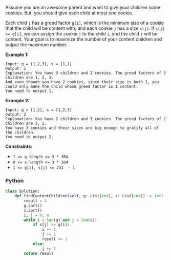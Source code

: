 Assume you are an awesome parent and want to give your children some cookies. But, you should give each child at most one cookie.

Each child  `i`  has a greed factor  `g[i]`, which is the minimum size of a cookie that the child will be content with; and each cookie  `j`  has a size  `s[j]`. If  `s[j] >= g[i]`, we can assign the cookie  `j`  to the child  `i`, and the child  `i`  will be content. Your goal is to maximize the number of your content children and output the maximum number.

**Example 1:**
```
Input: g = [1,2,3], s = [1,1]
Output: 1
Explanation: You have 3 children and 2 cookies. The greed factors of 3 children are 1, 2, 3. 
And even though you have 2 cookies, since their size is both 1, you could only make the child whose greed factor is 1 content.
You need to output 1.
```

**Example 2:**
```
Input: g = [1,2], s = [1,2,3]
Output: 2
Explanation: You have 2 children and 3 cookies. The greed factors of 2 children are 1, 2. 
You have 3 cookies and their sizes are big enough to gratify all of the children, 
You need to output 2.
```

**Constraints:**
-   `1 <= g.length <= 3 * 104`
-   `0 <= s.length <= 3 * 104`
-   `1 <= g[i], s[j] <= 231  - 1`


### Python
```python
class Solution:
    def findContentChildren(self, g: List[int], s: List[int]) -> int:
        result = 0
        g.sort()
        s.sort()
        i, j = 0, 0
        while i < len(g) and j < len(s):
            if s[j] >= g[i]:
                i += 1
                j += 1
                result += 1
            else:
                j += 1
        return result
```